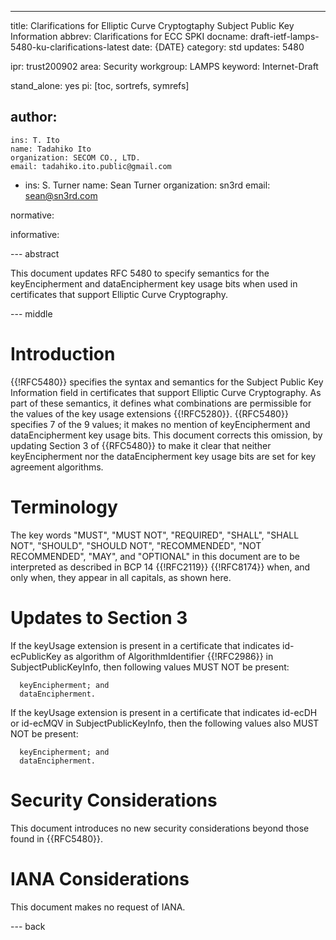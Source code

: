 ---
title:  Clarifications for Elliptic Curve Cryptogtaphy Subject Public Key Information
abbrev: Clarifications for ECC SPKI
docname: draft-ietf-lamps-5480-ku-clarifications-latest
date: {DATE}
category: std
updates: 5480

ipr: trust200902
area: Security
workgroup: LAMPS
keyword: Internet-Draft

stand_alone: yes
pi: [toc, sortrefs, symrefs]

author:
 -
    ins: T. Ito
    name: Tadahiko Ito
    organization: SECOM CO., LTD.
    email: tadahiko.ito.public@gmail.com
 -
    ins: S. Turner
    name: Sean Turner
    organization: sn3rd
    email: sean@sn3rd.com

normative:

informative:

--- abstract

This document updates RFC 5480 to specify semantics for the keyEncipherment
and dataEncipherment key usage bits when used in certificates that support Elliptic
Curve Cryptography.

--- middle

Introduction
=

{{!RFC5480}} specifies the syntax and semantics for the Subject Public Key
Information field in certificates that support Elliptic Curve Cryptography.  As part
of these semantics, it defines what combinations are permissible for the values
of the key usage extensions {{!RFC5280}}.  {{RFC5480}} specifies  7 of the 9
values; it makes no mention of keyEncipherment and dataEncipherment key
usage bits.  This document corrects this omission, by updating Section 3
of {{RFC5480}} to make it clear that neither keyEncipherment nor the
dataEncipherment key usage bits are set for key agreement algorithms.

Terminology
=

The key words "MUST", "MUST NOT", "REQUIRED", "SHALL", "SHALL NOT",
"SHOULD", "SHOULD NOT", "RECOMMENDED", "NOT RECOMMENDED", "MAY", and
"OPTIONAL" in this document are to be interpreted as described in
BCP 14 {{!RFC2119}} {{!RFC8174}} when, and only when, they appear in
all capitals, as shown here.

Updates to Section 3
=

If the keyUsage extension is present in a certificate that indicates id-ecPublicKey as algorithm of AlgorithmIdentifier {{!RFC2986}} in SubjectPublicKeyInfo, then following values MUST NOT be present:

~~~
  keyEncipherment; and
  dataEncipherment.
~~~~

If the keyUsage extension is present in a certificate that indicates id-ecDH or id-ecMQV in SubjectPublicKeyInfo, then the following values also MUST NOT be present:

~~~
  keyEncipherment; and
  dataEncipherment.
~~~

Security Considerations
=

This document introduces no new security considerations beyond those found in
{{RFC5480}}.

IANA Considerations
=

This document makes no request of IANA.

--- back
